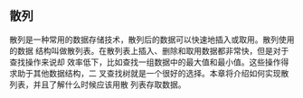 ## 散列
散列是一种常用的数据存储技术，散列后的数据可以快速地插入或取用。散列使用的数据 结构叫做散列表。在散列表上插入、删除和取用数据都非常快，但是对于查找操作来说却 效率低下，比如查找一组数据中的最大值和最小值。这些操作得求助于其他数据结构，二 叉查找树就是一个很好的选择。本章将介绍如何实现散列表，并且了解什么时候应该用散 列表存取数据。   
